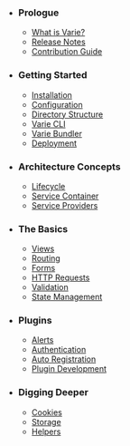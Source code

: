 - ### Prologue
  - [What is Varie?](/docs/{{version}}/what-is-varie)
  - [Release Notes](/docs/{{version}}/release-notes)
  - [Contribution Guide](/docs/{{version}}/contribution-guide)
- ### Getting Started
  - [Installation](/docs/{{version}}/installation)
  - [Configuration](/docs/{{version}}/configuration)
  - [Directory Structure](/docs/{{version}}/directory-structure)
  - [Varie CLI](/docs/{{version}}/varie-cli)
  - [Varie Bundler](/docs/{{version}}/varie-bundler)
  - [Deployment](/docs/{{version}}/deployment)
- ### Architecture Concepts
  - [Lifecycle](/docs/{{version}}/lifecycle)
  - [Service Container](/docs/{{version}}/service-container)
  - [Service Providers](/docs/{{version}}/service-providers)
- ### The Basics
  - [Views](/docs/{{version}}/views)
  - [Routing](/docs/{{version}}/routing)
  - [Forms](/docs/{{version}}/forms)
  - [HTTP Requests](/docs/{{version}}/requests)
  - [Validation](/docs/{{version}}/validation)
  - [State Management](/docs/{{version}}/state)
- ### Plugins
  - [Alerts](/docs/{{version}}/alerts)
  - [Authentication](/docs/{{version}}/authentication)
  - [Auto Registration](/docs/{{version}}/auto-registration)
  - [Plugin Development](/docs/{{version}}/plugin-development)
- ### Digging Deeper
  - [Cookies](/docs/{{version}}/cookies)
  - [Storage](/docs/{{version}}/storage)
  - [Helpers](/docs/{{version}}/helpers)
